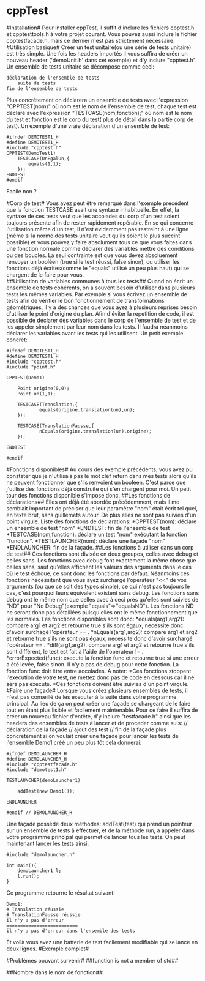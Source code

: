 cppTest
=======
#Installation#
Pour installer cppTest, il suffit d'inclure les fichiers cpptest.h et cpptesttools.h à votre projet courant. Vous pouvez aussi inclure le fichier cpptestfacade.h, mais ce dernier n'est pas strictement necessaire.
#Utilisation basique#
Créer un test unitaire(ou une série de tests unitaire) est très simple. Une fois les headers importés il vous suffira de créer un nouveau header ('demoUnit.h' dans cet exemple) et d'y inclure "cpptest.h".
Un ensemble de tests unitaire se décompose comme ceci:
```
déclaration de l'ensemble de tests
	suite de tests
fin de l'ensemble de tests
```
Plus concrètement on déclarera un ensemble de tests avec l'expression "CPPTEST(nom)" où nom est le nom de l'ensemble de test, chaque test est déclaré avec l'expression "TESTCASE(nom,fonction);" où nom est le nom du test et fonction est le corp du test( plus de détail dans la partie corp de test).
Un exemple d'une vraie déclaration d'un ensemble de test:
```
#ifndef DEMOTEST1_H
#define DEMOTEST1_H
#include "cpptest.h"
CPPTEST(DemoTest1)
	TESTCASE(UnEgalUn,{
		equals(1,1);
	});
ENDTEST
#endif
```
Facile non ?

#Corp de test#
Vous avez peut être remarqué dans l'exemple précédent que la fonction TESTCASE avait une syntaxe inhabituelle. En effet, la syntaxe de ces tests veut que les accolades du corp d'un test soient toujours présente afin de rester rapidement repérable. En se qui concerne l'utilisation même d'un test, il n'est évidemment pas restreint à une ligne (même si la norme des tests unitaire veut qu'ils soient le plus succint possible) et vous pouvez y faire absolument tous ce que vous faites dans une fonction normale comme  déclarer des variables mettre des conditions ou des boucles. La seul contrainte est que vous devez absoluement renvoyer un booléen (true si le test réussi, false sinon), ou utiliser les fonctions déjà écrites(comme le "equals" utilisé un peu plus haut) qui se chargent de le faire pour vous.   
##Utilisation de variables communes à tous les tests##
Quand on écrit un ensemble de tests cohérents, on a souvent besoin d'utiliser dans plusieurs tests les mêmes variables. Par exemple si vous écrivez un ensemble de tests afin de vérifier le bon fonctionnement de transformations géométriques, il y a des chances que vous ayez à plusieurs reprises besoin d'utiliser le point d'origine du plan. Afin d'éviter la repetition de code, il est possible de déclarer des variables dans le corp de l'ensemble de test et de les appeler simplement par leur nom dans les tests. Il faudra néanmoins déclarer les variables avant les tests qui les utilisent. Un petit exemple concret:
```
#ifndef DEMOTEST1_H
#define DEMOTEST1_H
#include "cpptest.h"
#include "point.h"

CPPTEST(Demo1)
	
	Point origine(0,0);
	Point un(1,1);

	TESTCASE(Translation,{
    		equals(origine.translation(un),un);
 	});

	TESTCASE(TranslationFausse,{
    		nEquals(origine.translation(un),origine);
 	});

ENDTEST

#endif 
```

#Fonctions disponibles#
Au cours des exemple précédents, vous avez pu constater que je n'utilisais pas le mot clef return dans mes tests alors qu'ils ne peuvent fonctionner que s'ils renvoient un booléen.
C'est parce que j'utilise des fonctions déjà construite qui s'en chargent pour moi. Un petit tour des fonctions disponible s'impose donc.
##Les fonctions de déclarations##
Elles ont déjà été abordée précédemment, mais il me semblait important de préciser que leur paramètre "nom" était écrit tel quel, en texte brut, sans guillemets autour. De plus elles ne sont pas suivies d'un point virgule.
Liste des fonctions de déclarations:
*CPPTEST(nom): déclare un ensemble de test "nom"
*ENDTEST: fin de l'ensemble de test
*TESTCASE(nom,function): déclare un test "nom" exécutant la fonction "function".
*TESTLAUNCHER(nom): déclare une façade "nom"
*ENDLAUNCHER: fin de la façade.
##Les fonctions à utiliser dans un corp de test##
Ces fonctions sont divisée en deux groupes, celles avec debug et celles sans. Les fonctions avec debug font exactement la même chose que celles sans, sauf qu'elles affichent les valeurs des arguments dans le cas où le test échoue, ce sont donc les fonctions par défaut. Néanmoins ces fonctions necessitent que vous ayez surchargé l'operateur "<<" de vos arguments (ou que ce soit des types simple), ce qui n'est pas toujours le cas, c'est pourquoi leurs équivalent existent sans debug. Les fonctions sans debug ont le même nom que celles avec à ceci près qu'elles sont suivies de "ND" pour "No Debug"(exemple "equals"=>"equalsND").
Les fonctions ND ne seront donc pas détaillées puisqu'elles ont le même fonctionnement que les normales.
Les fonctions disponibles sont donc:
*equals(arg1,arg2): compare arg1 et arg2 et retourne true s'ils sont égaux, necessite donc d'avoir surchagé l'opérateur == .
*nEquals(arg1,arg2): compare arg1 et arg2 et retourne true s'ils ne sont pas égaux, necessite donc d'avoir surchargé l'opérateur == .
*diff(arg1,arg2): compare arg1 et arg2 et retourne true s'ils sont différent, le test est fait à l'aide de l'operateur != .
*errorExpected(func): execute la fonction func et retourne true si une erreur a été levée, false sinon. Il n'y a pas de debug pour cette fonction. La fonction func doit être entre accolades.
À noter: 
*Ces fonctions stoppent l'execution de votre test, ne mettez donc pas de code en dessous car il ne sera pas executé.
*Ces fonctions doivent être suivies d'un point virgule.
#Faire une façade#
Lorsque vous créez plusieurs ensembles de tests, il n'est pas conseillé de les executer à la suite dans votre programme principal. Au lieu de ça on peut créer une façade se chargeant de le faire tout en étant plus lisible et facilement maintenable. Pour ce faire il suffira de créer un nouveau fichier d'entête, d'y inclure "testfacade.h" ainsi que les headers des ensembles de tests à lancer et de proceder comme suis:
// déclaration de la façade
	// ajout des test
// fin de la façade
plus concretement si on voulait créer une façade pour lancer les tests de l'ensemble Demo1 créé un peu plus tôt cela donnerai:
```
#ifndef DEMOLAUNCHER_H
#define DEMOLAUNCHER_H
#include "cpptestfacade.h"
#include "demotest1.h"

TESTLAUNCHER(demoLauncher1)

    addTest(new Demo1());

ENDLAUNCHER

#endif // DEMOLAUNCHER_H
```
Une façade possède deux méthodes: addTest(test) qui prend un pointeur sur un ensemble de tests à effectuer, et de la méthode run, à appeler dans votre programme principal qui permet de lancer tous les tests. 
On peut maintenant lancer les tests ainsi:
```
#include "demolauncher.h"

int main(){
    demoLauncher1 l;
    l.run();
}

```
Ce programme retourne le résultat suivant:
```
Demo1:
# Translation réussie
# TranslationFausse réussie
il n'y a pas d'erreur
==========================
il n'y a pas d'erreur dans l'ensemble des tests
```
Et voilà vous avez une batterie de test facilement modifiable qui se lance en deux lignes. 
#Exemple complet#

#Problèmes pouvant survenir#
##function is not a member of std##

##Nombre dans le nom de fonction##
